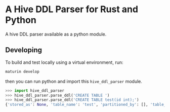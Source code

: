 # A Hive DDL Parser for Rust and Python

A hive DDL parser available as a python module.

## Developing

[maturin]: https://github.com/PyO3/maturin

To build and test locally using a virtual environment, run:

```bash
maturin develop
```

then you can run python and import this `hive_ddl_parser` module.

```python
>>> import hive_ddl_parser
>>> hive_ddl_parser.parse_ddl('CREATE TABLE ')
>>> hive_ddl_parser.parse_ddl('CREATE TABLE test(id int);')
{'stored_as': None, 'table_name': 'test', 'partitioned_by': [], 'table_properties': [], 'location': None, 'columns': [('id', 'int')], 'database_name': None, 'row_format': None}
```
